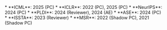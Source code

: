 <aside markdown="1">
  * **ICML**: 2025 (PC)
  * **ICLR**: 2022 (PC), 2025 (PC)
  * **NeurIPS**: 2024 (PC)
  * **PLDI**: 2024 (Reviewer),  2024 (AE)
  * **ASE**: 2024 (PC)
  * **ISSTA**: 2023 (Reviewer)
  * **MSR**: 2022 (Shadow PC), 2021 (Shadow PC)
</aside>
